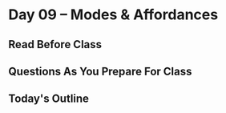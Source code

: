 # Day 09 – Modes & Affordances

## Read Before Class

## Questions As You Prepare For Class

## Today's Outline
